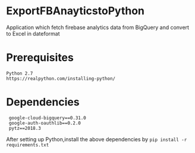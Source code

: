 # ExportFBAnayticstoPython
Application which fetch firebase analytics data from BigQuery and convert to Excel in dateformat

# Prerequisites

```
Python 2.7 
https://realpython.com/installing-python/
```
# Dependencies

```
 google-cloud-bigquery==0.31.0
 google-auth-oauthlib==0.2.0
 pytz==2018.3
```

After setting up Python,install the above dependencies by `pip install -r requirements.txt`



